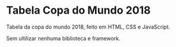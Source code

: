 # Tabela Copa do Mundo 2018

Tabela da copa do mundo 2018, feito em HTML, CSS e JavaScript.

Sem ultilizar nenhuma biblioteca e framework.
